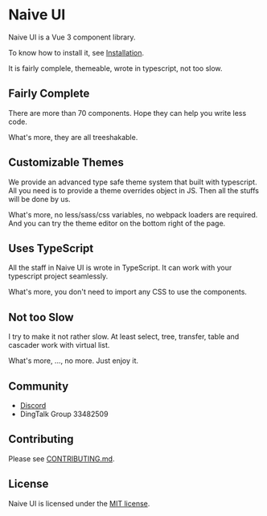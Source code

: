 <!--anchor:on-->

# Naive UI

Naive UI is a Vue 3 component library.

To know how to install it, see [Installation](installation).

It is fairly complele, themeable, wrote in typescript, not too slow.

## Fairly Complete

There are more than 70 components. Hope they can help you write less code.

What's more, they are all treeshakable.

## Customizable Themes

We provide an advanced type safe theme system that built with typescript. All you need is to provide a theme overrides object in JS. Then all the stuffs will be done by us.

What's more, no less/sass/css variables, no webpack loaders are required. And you can try the theme editor on the bottom right of the page.

## Uses TypeScript

All the staff in Naive UI is wrote in TypeScript. It can work with your typescript project seamlessly.

What's more, you don't need to import any CSS to use the components.

## Not too Slow

I try to make it not rather slow. At least select, tree, transfer, table and cascader work with virtual list.

What's more, ..., no more. Just enjoy it.

## Community

- [Discord](https://discord.gg/Pqv7Mev5Dd)
- DingTalk Group 33482509

## Contributing

Please see [CONTRIBUTING.md](https://github.com/TuSimple/naive-ui/blob/main/CONTRIBUTING.md).

## License

Naive UI is licensed under the [MIT license](https://opensource.org/licenses/MIT).
